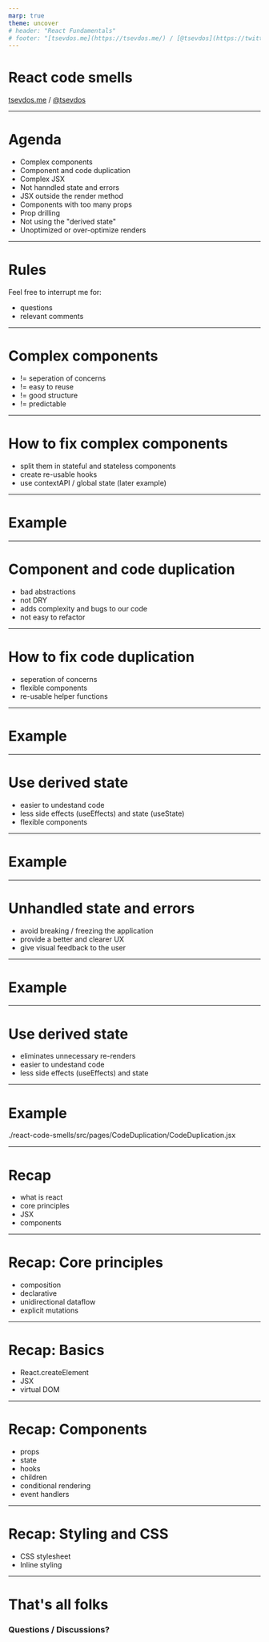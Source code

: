 ```yaml
---
marp: true
theme: uncover
# header: "React Fundamentals"
# footer: "[tsevdos.me](https://tsevdos.me/) / [@tsevdos](https://twitter.com/tsevdos)"
---
```


# React code smells

[tsevdos.me](https://tsevdos.me/) / [@tsevdos](https://twitter.com/tsevdos)

---

# Agenda

- Complex components
- Component and code duplication
- Complex JSX
- Not hanndled state and errors
- JSX outside the render method
- Components with too many props
- Prop drilling
- Not using the "derived state"
- Unoptimized or over-optimize renders

---

# Rules

Feel free to interrupt me for:

- questions
- relevant comments

---

# Complex components

- != seperation of concerns
- != easy to reuse
- != good structure
- != predictable

---

# How to fix complex components

- split them in stateful and stateless components
- create re-usable hooks
- use contextAPI / global state (later example)

---

# Example

---

# Component and code duplication

- bad abstractions
- not DRY
- adds complexity and bugs to our code
- not easy to refactor

---

# How to fix code duplication

- seperation of concerns
- flexible components
- re-usable helper functions

---

# Example

---

# Use derived state

- easier to undestand code
- less side effects (useEffects) and state (useState)
- flexible components

---

# Example

---

# Unhandled state and errors

- avoid breaking / freezing the application
- provide a better and clearer UX
- give visual feedback to the user

---

# Example

---

# Use derived state

- eliminates unnecessary re-renders
- easier to undestand code
- less side effects (useEffects) and state

---

# Example

./react-code-smells/src/pages/CodeDuplication/CodeDuplication.jsx

---

# Recap

- what is react
- core principles
- JSX
- components

---

# Recap: Core principles

- composition
- declarative
- unidirectional dataflow
- explicit mutations

---

# Recap: Basics

- React.createElement
- JSX
- virtual DOM

---

# Recap: Components

- props
- state
- hooks
- children
- conditional rendering
- event handlers

---

# Recap: Styling and CSS

- CSS stylesheet
- Inline styling

---

# That's all folks

### Questions / Discussions?
